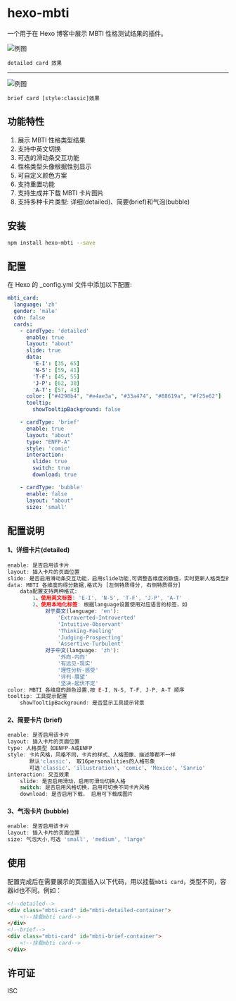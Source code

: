 # hexo-mbti

一个用于在 Hexo 博客中展示 MBTI 性格测试结果的插件。

![例图](https://s21.ax1x.com/2024/08/10/pAStFDx.png "detailed card 效果")

`detailed card 效果`

------

![例图](https://s21.ax1x.com/2024/08/24/pAFNK6U.png "brief card [style:classic]效果")

`brief card [style:classic]效果`



## 功能特性

1. 展示 MBTI 性格类型结果
2. 支持中英文切换
3. 可选的滑动条交互功能
4. 性格类型头像根据性别显示
5. 可自定义颜色方案
6. 支持重置功能
7. 支持生成并下载 MBTI 卡片图片
8. 支持多种卡片类型: 详细(detailed)、简要(brief)和气泡(bubble)

## 安装

```bash
npm install hexo-mbti --save
```



## 配置

在 Hexo 的 _config.yml 文件中添加以下配置:

```yaml
mbti_card:
  language: 'zh'
  gender: 'male'
  cdn: false
  cards:
    - cardType: 'detailed'
      enable: true
      layout: "about"
      slide: true
      data:
        'E-I': [35, 65]
        'N-S': [59, 41]
        'T-F': [45, 55]
        'J-P': [62, 38]
        'A-T': [57, 43]
      color: ["#4298b4", "#e4ae3a", "#33a474", "#88619a", "#f25e62"]
      tooltip:
        showTooltipBackground: false

    - cardType: 'brief'
      enable: true
      layout: "about"
      type: "ENFP-A"
      style: 'comic'
      interaction:
      	slide: true
      	switch: true
      	download: true

    - cardType: 'bubble'
      enable: false
      layout: "about"
      size: 'small'

```

## 配置说明

#### 1、详细卡片(detailed)

```javascript
enable: 是否启用该卡片
layout: 插入卡片的页面位置
slide: 是否启用滑动条交互功能，启用slide功能,可调整各维度的数值，实时更新人格类型的显示
data: MBTI 各维度的得分数据,格式为 [左侧特质得分, 右侧特质得分]
	data配置支持两种格式:
		1、使用英文标签: 'E-I', 'N-S', 'T-F', 'J-P', 'A-T'
		2、使用本地化标签: 根据language设置使用对应语言的标签，如
			对于英文(language: 'en'):
				'Extraverted-Introverted'
				'Intuitive-Observant'
				'Thinking-Feeling'
				'Judging-Prospecting'
				'Assertive-Turbulent'
			对于中文(language: 'zh'):
				'外向-内向'
				'有远见-现实'
				'理性分析-感受'
				'评判-展望'
				'坚决-起伏不定'
color: MBTI 各维度的颜色设置,按 E-I, N-S, T-F, J-P, A-T 顺序
tooltip: 工具提示配置
	showTooltipBackground: 是否显示工具提示背景
```

#### 2、简要卡片 (brief)

```javascript
enable: 是否启用该卡片
layout: 插入卡片的页面位置
type: 人格类型 如ENFP-A或ENFP
style: 卡片风格，风格不同，卡片的样式、人格图像、描述等都不一样
	   默认'classic'， 取16personalities的人格形象
       可选'classic'、'illustration'、'comic'、'Mexico'、'Sanrio'
interaction: 交互效果
	slide: 是否启用滑动，启用可滑动切换人格
	switch: 是否启用风格切换，启用可切换不同卡片风格
	download: 是否启用下载， 启用可下载成图片
```

#### 3、气泡卡片 (bubble)

```javascript
enable: 是否启用该卡片
layout: 插入卡片的页面位置
size: 气泡大小,可选 'small', 'medium', 'large'
```

## 使用

配置完成后在需要展示的页面插入以下代码，用以挂载`mbti card`，类型不同，容器id也不同。例如：

```html
<!--detailed-->  
<div class="mbti-card" id="mbti-detailed-container">
    <!--挂载mbti card-->    
</div>
<!--brief-->  
<div class="mbti-card" id="mbti-brief-container">
    <!--挂载mbti card-->    
</div>
```



## 许可证

ISC

